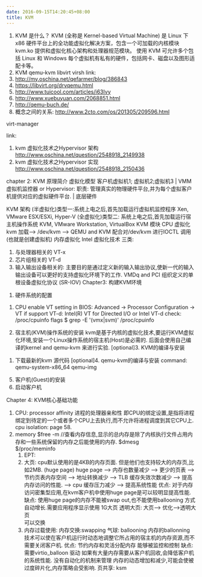 ```yaml
---
date: 2016-09-15T14:20:45+08:00
title: KVM
---
```


1. KVM 是什么？
KVM (全称是 Kernel-based Virtual Machine) 是 Linux 下 x86 硬件平台上的全功能虚拟化解决方案，包含一个可加载的内核模块 kvm.ko 提供和虚拟化核心架构和处理器规范模块。 使用 KVM 可允许多个包括 Linux 和 Windows 每个虚拟机有私有的硬件，包括网卡、磁盘以及图形适配卡等。
2. KVM qemu-kvm libvirt virsh
link:
1. http://my.oschina.net/qefarmer/blog/386843
2. https://libvirt.org/drvqemu.html
3. http://www.tuicool.com/articles/i63Ivy
4. http://www.xuebuyuan.com/2068851.html
5. http://qemu-buch.de/
6. 概念之间的关系:  http://www.2cto.com/os/201305/209596.html

virt-manager

link:
1. kvm 虚拟化技术之Hypervisor 架构 http://www.oschina.net/question/2548918_2149938
2. kvm 虚拟化技术之Hypervisor 实现 http://www.oschina.net/question/2548918_2150436


chapter 2:  KVM 原理简介
虚拟化模型
客户机虚拟机1; 虚拟机2;虚拟机3
      |
VMM 虚拟机监控器 or Hypervisor: 职责: 管理真实的物理硬件平台,并为每个虚拟客户机提供对应的虚拟硬件平台. 
      |
底层硬件

KVM 架构
(半虚拟化)类型一:系统上电之后,首先加载运行虚拟机监控程序  Xen, VMware ESX/ESXi,  Hyper-V 
(全虚拟化)类型二: 系统上电之后,首先加载运行宿主机操作系统  KVM, VMware Workstation, VirtualBox 
KVM 模块
CPU 虚拟化 kvm 加载--> /dev/kvm --> QEMU and KVM 配合对/dev/kvm 进行IOCTL 调用(也就是创建虚拟机) 
内存虚拟化 
Intel 虚拟化技术
三类:
1) 与处理器相关的 VT-x
2) 芯片组相关的 VT-d
3) 输入输出设备相关的: 主要目的是通过定义新的输入输出协议,使新一代的输入输出设备可以更好的支持虚拟化环境下的工作. 
    VMDq and  PCI 组织定义的单根设备虚拟化协议 (SR-IOV)
Chapter3: 构建KVM环境
1. 硬件系统的配置
1) CPU enable VT 
    setting in BIOS: Advanced -> Processor Configuration -> VT
    if support VT-d: 
        Intel(R) VT for Directed I/O or Intel VT-d 
check: /proc/cpuinfo flags
$ grep -E '(vmx|svm)' /proc/cpuinfo
2. 宿主机(KVM)操作系统的安装
kvm是基于内核的虚拟化技术,要运行KVM虚拟化环境,安装一个Linux操作系统的宿主机(Host)是必需的. 
后面会使用自己编译的kernel and qemu-kvm 来进行实验.
[optional]3. KVM的编译与安装
1) 下载最新的kvm 源代码
[optional]4. qemu-kvm的编译与安装
command: 
qemu-system-x86_64 
qemu-img 
5. 客户机(Guest)的安装
6. 启动客户机

Chapter 4: KVM核心基础功能
1. CPU: 
    processor affinity 进程的处理器亲和性 即CPU的绑定设置,是指将进程绑定到待定的一个或者多个CPU上去执行,而不允许将进程调度到其它CPU上.
    cpu isolation: page 58.
2. memory
    $free -m //查看内存信息,显示的总内存是除了内核执行文件占用内存和一些系统保留的内存之后能使用的内存.
    $dmesg  
    $/proc/meminfo
    1) EPT: 
    2) 大页: cpu默认使用的是4KB的内存页面. 
            但是他们也支持较大的内存页,比如2MB. (huge page)
            huge page --> 内存也数量减少 --> 更少的页表 -->  节约页表内存空间 --> 地址转换减少  --> TLB 缓存失效次数减少  --> 提高内存访问的性能.
             --> cpu 缓存压力减少 --> 提高系统性能
            优点:  对于内存访问密集型应用,在kvm客户机中使用huge page是可以较明显提高性能.
            缺点: 使用huge page的内存不能被swap out,也不能使用ballooning 方式自动增长.需要应用程序显示使用
        1G大页
        透明大页: 大页--> 优化-->透明大页  
             可以交换
    3) 内存过载使用:
        内存交换:swapping
        气球: ballooning 
            内存的ballonning 技术可以使在客户机运行时动态地调整它所占用的宿主机的内存资源,而不需要关闭客户机. 
            优点: 节约内存和灵活分配内存
                    能够被监控和控制
            缺点: 需要virtio_balloon 驱动
                    如果有大量内存需要从客户机回收,会降低客户机的系统性能.
                    没有自动化的机制来管理
                    内存的动态增加和减少,可能会使被过度碎片化,内存策略会受影响.
        页共享: ksm





